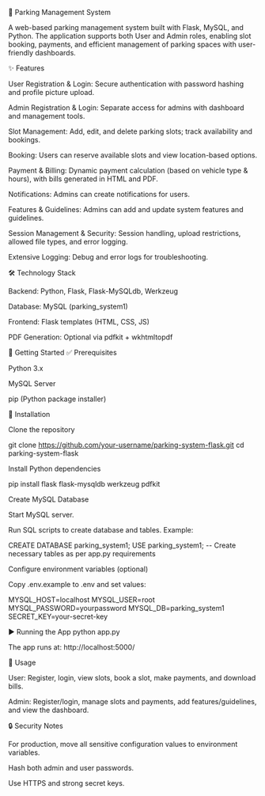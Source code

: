 🚗 Parking Management System

A web-based parking management system built with Flask, MySQL, and Python. The application supports both User and Admin roles, enabling slot booking, payments, and efficient management of parking spaces with user-friendly dashboards.

✨ Features

User Registration & Login: Secure authentication with password hashing and profile picture upload.

Admin Registration & Login: Separate access for admins with dashboard and management tools.

Slot Management: Add, edit, and delete parking slots; track availability and bookings.

Booking: Users can reserve available slots and view location-based options.

Payment & Billing: Dynamic payment calculation (based on vehicle type & hours), with bills generated in HTML and PDF.

Notifications: Admins can create notifications for users.

Features & Guidelines: Admins can add and update system features and guidelines.

Session Management & Security: Session handling, upload restrictions, allowed file types, and error logging.

Extensive Logging: Debug and error logs for troubleshooting.

🛠️ Technology Stack

Backend: Python, Flask, Flask-MySQLdb, Werkzeug

Database: MySQL (parking_system1)

Frontend: Flask templates (HTML, CSS, JS)

PDF Generation: Optional via pdfkit + wkhtmltopdf

🚀 Getting Started
✅ Prerequisites

Python 3.x

MySQL Server

pip (Python package installer)

🔧 Installation

Clone the repository

git clone https://github.com/your-username/parking-system-flask.git
cd parking-system-flask


Install Python dependencies

pip install flask flask-mysqldb werkzeug pdfkit


Create MySQL Database

Start MySQL server.

Run SQL scripts to create database and tables. Example:

CREATE DATABASE parking_system1;
USE parking_system1;
-- Create necessary tables as per app.py requirements


Configure environment variables (optional)

Copy .env.example to .env and set values:

MYSQL_HOST=localhost
MYSQL_USER=root
MYSQL_PASSWORD=yourpassword
MYSQL_DB=parking_system1
SECRET_KEY=your-secret-key

▶️ Running the App
python app.py


The app runs at: http://localhost:5000/


🎯 Usage

User: Register, login, view slots, book a slot, make payments, and download bills.

Admin: Register/login, manage slots and payments, add features/guidelines, and view the dashboard.

🔒 Security Notes

For production, move all sensitive configuration values to environment variables.

Hash both admin and user passwords.

Use HTTPS and strong secret keys.
